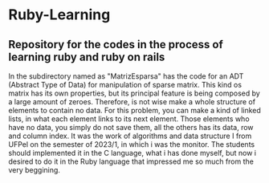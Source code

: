 # Ruby-Learning
Repository for the codes in the process of learning ruby and ruby on rails
-------------------------------------------------------------------------------------------------
In the subdirectory named as "MatrizEsparsa" has the code for an ADT (Abstract Type of Data) for manipulation of sparse matrix.
This kind os matrix has its own properties, but its principal feature is being composed by a large amount of zeroes. Therefore, is not wise make a whole structure of elements to contain no data. For this problem, you can make a kind of linked lists, in what each element links to its next element. Those elements who have no data, you simply do not save them, all the others has its data, row and column index.
It was the work of algorithms and data structure I from UFPel on the semester of 2023/1, in which i was the monitor. The students should implemented it in the C language, what i has done myself, but now i desired to do it in the Ruby language that impressed me so much from the very beggining.